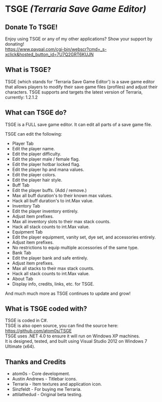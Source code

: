 TSGE *(Terraria Save Game Editor)*
====

Donate To TSGE!
-------------
Enjoy using TSGE or any of my other applications? Show your support by donating!<br>
https://www.paypal.com/cgi-bin/webscr?cmd=_s-xclick&hosted_button_id=7U7Q2GRT6KUJN


What is TSGE?
-------------
TSGE (which stands for 'Terraria Save Game Editor') is a save game editor that allows players to modify their save game files (profiles) and adjust their characters. TSGE supports and targets the latest version of Terraria, currently: 1.2.1.2

What can TSGE do?
-------------
TSGE is a FULL save game editor. It can edit all parts of a save game file.

TSGE can edit the following:
 * Player Tab
  * Edit the player name.
  * Edit the player difficulty.
  * Edit the player male / female flag.
  * Edit the player hotbar locked flag.
  * Edit the player hp and mana values.
  * Edit the player colors.
  * Edit the player hair style.
 * Buff Tab
  * Edit the player buffs. (Add / remove.)
  * Max all buff duration's to their known max values.
  * Hack all buff duration's to int.Max value.
 * Inventory Tab
  * Edit the player inventory entirely.
  * Adjust item prefixes.
  * Max all inventory slots to their max stack counts.
  * Hack all stack counts to int.Max value.
 * Equipment Tab
  * Edit the player equipment, vanity set, dye set, and accessories entirely.
  * Adjust item prefixes.
  * No restrictions to equip multiple accessories of the same type.
 * Bank Tab
  * Edit the player bank and safe entirely.
  * Adjust item prefixes.
  * Max all stacks to their max stack counts.
  * Hack all stack counts to int.Max value.
 * About Tab
  * Display info, credits, links, etc. for TSGE.

And much much more as TSGE continues to update and grow!
 
What is TSGE coded with?
-------------
TSGE is coded in C#.<br>
TSGE is also open source, you can find the source here:<br>
 https://github.com/atom0s/TSGE<br>
TSGE uses .NET 4.0 to ensure it will run on Windows XP machines.<br>
It is designed, tested, and built using Visual Studio 2012 on Windows 7 Ultimate (x64).<br>

Thanks and Credits
-------------
 * atom0s - Core development.
 * Austin Andrews - Titlebar icons.
 * Terraria - Item textures and application icon.
 * Sinzfeldt - For buying me Terraria.
 * attilathedud - Original beta testing.
